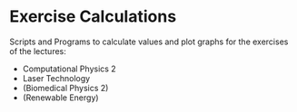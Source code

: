 # Exercise Calculations
Scripts and Programs to calculate values and plot graphs for the exercises of the lectures:

- Computational Physics 2
- Laser Technology
- (Biomedical Physics 2)
- (Renewable Energy)
